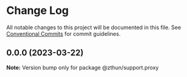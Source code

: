 # Change Log

All notable changes to this project will be documented in this file.
See [Conventional Commits](https://conventionalcommits.org) for commit guidelines.

## 0.0.0 (2023-03-22)

**Note:** Version bump only for package @zthun/support.proxy
